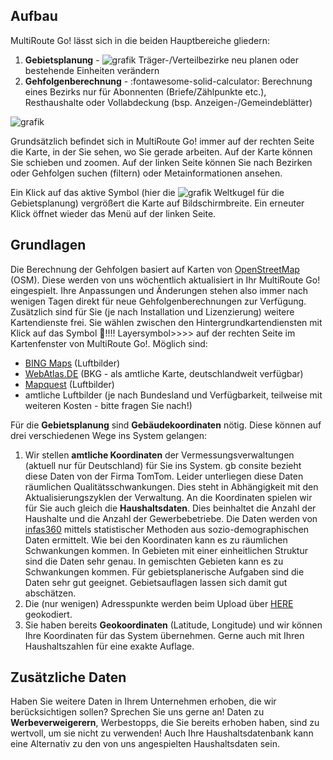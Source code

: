 
## Aufbau 

MultiRoute Go! lässt sich in die beiden Hauptbereiche gliedern:

1. **Gebietsplanung** - ![grafik](https://user-images.githubusercontent.com/99329016/158180536-fd753791-5741-42f3-9e86-631ce2725a14.png "Die Weltkugel steht für die Gebietsplanung") Träger-/Verteilbezirke neu planen oder bestehende Einheiten verändern
2.  **Gehfolgenberechnung** - :fontawesome-solid-calculator: Berechnung eines Bezirks nur für Abonnenten (Briefe/Zählpunkte etc.), Resthaushalte oder Vollabdeckung (bsp. Anzeigen-/Gemeindeblätter)

![grafik](https://user-images.githubusercontent.com/99329016/158179701-085bf8a2-27f9-46cc-8b4b-60d599353bc9.png "Menüpunkte Gebietsplanung und Gehfolgenberechnung")

Grundsätzlich befindet sich in MultiRoute Go! immer auf der rechten Seite die Karte, in der Sie sehen, wo Sie gerade arbeiten. Auf der Karte können Sie schieben und zoomen. Auf der linken Seite können Sie nach Bezirken oder Gehfolgen suchen (filtern) oder Metainformationen ansehen. 

Ein Klick auf das aktive Symbol (hier die ![grafik](https://user-images.githubusercontent.com/99329016/158180536-fd753791-5741-42f3-9e86-631ce2725a14.png "Die Weltkugel steht für die Gebietsplanung") Weltkugel für die Gebietsplanung) vergrößert die Karte auf Bildschirmbreite. Ein erneuter Klick öffnet wieder das Menü auf der linken Seite.


## Grundlagen

Die Berechnung der Gehfolgen basiert auf Karten von [OpenStreetMap](https://www.openstreetmap.org) (OSM). Diese werden von uns wöchentlich aktualisiert in Ihr MultiRoute Go! eingespielt. Ihre Anpassungen und Änderungen stehen also immer nach wenigen Tagen direkt für neue Gehfolgenberechnungen zur Verfügung. <!-- Bei InHouse Kunden Zusatzmodul "Straßensperrung -->
Zusätzlich sind für Sie (je nach Installation und Lizenzierung) weitere Kartendienste frei. Sie wählen zwischen den Hintergrundkartendiensten mit Klick auf das Symbol !!!! Layersymbol>>>>  auf der rechten Seite im Kartenfenster von MultiRoute Go!. Möglich sind:

* [BING Maps](https://www.bing.com/maps) (Luftbilder)
* [WebAtlas.DE](https://gdz.bkg.bund.de/) (BKG - als amtliche Karte, deutschlandweit verfügbar)
* [Mapquest](https://www.mapquest.com/) (Luftbilder)
* amtliche Luftbilder (je nach Bundesland und Verfügbarkeit, teilweise mit weiteren Kosten - bitte fragen Sie nach!)

Für die **Gebietsplanung** sind **Gebäudekoordinaten** nötig. Diese können auf drei verschiedenen Wege ins System gelangen:

1. Wir stellen **amtliche Koordinaten** der Vermessungsverwaltungen (aktuell nur für Deutschland) für Sie ins System. gb consite bezieht diese Daten von der Firma TomTom<!-- Firma Logiball? -->. Leider unterliegen diese Daten räumlichen Qualitätsschwankungen. Dies steht in Abhängigkeit mit den Aktualisierungszyklen der Verwaltung. 
An die Koordinaten spielen wir für Sie auch gleich die **Haushaltsdaten**. Dies beinhaltet die Anzahl der Haushalte und die Anzahl der Gewerbebetriebe. Die Daten werden von [infas360](https://www.infas360.de/) mittels statistischer Methoden aus sozio-demographischen Daten ermittelt. Wie bei den Koordinaten kann es zu räumlichen Schwankungen kommen. In Gebieten mit einer einheitlichen Struktur sind die Daten sehr genau. In gemischten Gebieten kann es zu Schwankungen kommen. Für gebietsplanerische Aufgaben sind die Daten sehr gut geeignet. Gebietsauflagen lassen sich damit gut abschätzen. 
2. Die (nur wenigen) Adresspunkte werden beim Upload über [HERE](https://wego.here.com/) geokodiert.
3. Sie haben bereits **Geokoordinaten** (Latitude, Longitude) und wir können Ihre Koordinaten für das System übernehmen. Gerne auch mit Ihren Haushaltszahlen für eine exakte Auflage.

## Zusätzliche Daten

Haben Sie weitere Daten in Ihrem Unternehmen erhoben, die wir berücksichtigen sollen? Sprechen Sie uns gerne an! Daten zu **Werbeverweigerern**, Werbestopps, die Sie bereits erhoben haben, sind zu wertvoll, um sie nicht zu verwenden! Auch Ihre Haushaltsdatenbank kann eine Alternativ zu den von uns angespielten Haushaltsdaten sein. 
